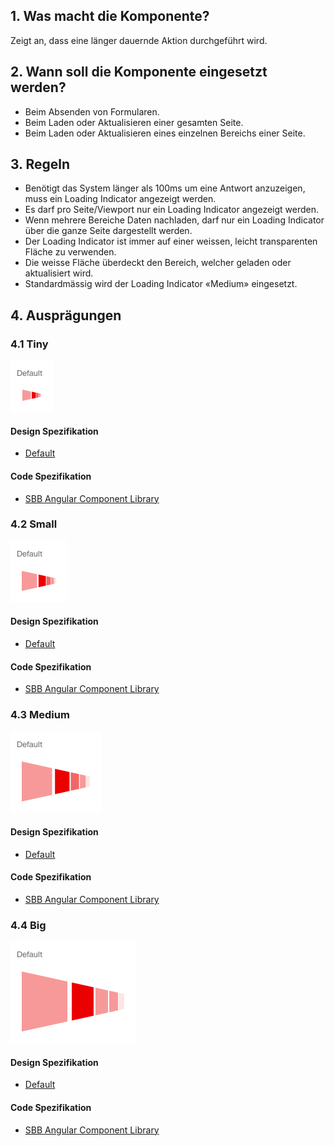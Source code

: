 ## 1. Was macht die Komponente?
Zeigt an, dass eine länger dauernde Aktion durchgeführt wird.

## 2. Wann soll die Komponente eingesetzt werden? 
* Beim Absenden von Formularen.
* Beim Laden oder Aktualisieren einer gesamten Seite.
* Beim Laden oder Aktualisieren eines einzelnen Bereichs einer Seite.

## 3. Regeln
* Benötigt das System länger als 100ms um eine Antwort anzuzeigen, muss ein Loading Indicator angezeigt werden.
* Es darf pro Seite/Viewport nur ein Loading Indicator angezeigt werden.
* Wenn mehrere Bereiche Daten nachladen, darf nur ein Loading Indicator über die ganze Seite dargestellt werden.
* Der Loading Indicator ist immer auf einer weissen, leicht transparenten Fläche zu verwenden.
* Die weisse Fläche überdeckt den Bereich, welcher geladen oder aktualisiert wird.
* Standardmässig wird der Loading Indicator «Medium» eingesetzt.

## 4. Ausprägungen
### 4.1 Tiny
![Darstellung der Komponente Ladeindikator in der Grösse winzig](https://raw.githubusercontent.com/sbb-design-systems/design-system-website-documentation/master/documentation/components/loadingindicator/images/loadingindicator_tiny.png 'class: image')


#### Design Spezifikation
* [Default](https://www.sketch.com/s/80f12b3b-58e5-4b4c-98cd-c553bae18db0/a/ozDKZx#Inspector)

#### Code Spezifikation
* [SBB Angular Component Library](https://angular.app.sbb.ch/angular/components/loading?variant=standard)

### 4.2 Small
![Darstellung der Komponente Ladeindikator in der Grösse klein](https://raw.githubusercontent.com/sbb-design-systems/design-system-website-documentation/master/documentation/components/loadingindicator/images/loadingindicator_small.png 'class: image')

#### Design Spezifikation
* [Default](https://www.sketch.com/s/80f12b3b-58e5-4b4c-98cd-c553bae18db0/a/Rvo8Ex#Inspector)

#### Code Spezifikation
* [SBB Angular Component Library](https://angular.app.sbb.ch/angular/components/loading?variant=standard)

### 4.3 Medium 
![Darstellung der Komponente Ladeindikator in der Grösse mittel](https://raw.githubusercontent.com/sbb-design-systems/design-system-website-documentation/master/documentation/components/loadingindicator/images/loadingindicator_medium.png 'class: image')

#### Design Spezifikation
* [Default](https://www.sketch.com/s/80f12b3b-58e5-4b4c-98cd-c553bae18db0/a/1JPWrn#Inspector)

#### Code Spezifikation
* [SBB Angular Component Library](https://angular.app.sbb.ch/angular/components/loading?variant=standard)

### 4.4 Big
![Darstellung der Komponente Ladeindikator in der Grösse gross](https://raw.githubusercontent.com/sbb-design-systems/design-system-website-documentation/master/documentation/components/loadingindicator/images/loadingindicator_big.png 'class: image')

#### Design Spezifikation
* [Default](https://www.sketch.com/s/80f12b3b-58e5-4b4c-98cd-c553bae18db0/a/pZKwJG#Inspector)

#### Code Spezifikation
* [SBB Angular Component Library](https://angular.app.sbb.ch/angular/components/loading?variant=standard)